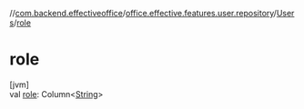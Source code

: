//[com.backend.effectiveoffice](../../../index.md)/[office.effective.features.user.repository](../index.md)/[Users](index.md)/[role](role.md)

# role

[jvm]\
val [role](role.md): Column&lt;[String](https://kotlinlang.org/api/latest/jvm/stdlib/kotlin/-string/index.html)&gt;

